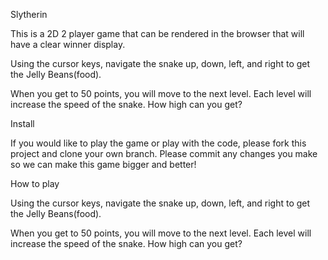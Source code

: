 Slytherin

This is a 2D 2 player game that can be rendered in the browser that will have a clear winner display. 

Using the cursor keys, navigate the snake up, down, left, and right to get the Jelly Beans(food). 

When you get to 50 points, you will move to the next level. Each level will increase the speed of the snake. How high can you get?

Install

If you would like to play the game or play with the code, please fork this project and clone your own branch. Please commit any changes you make so we can make this game bigger and better!

How to play

Using the cursor keys, navigate the snake up, down, left, and right to get the Jelly Beans(food). 

When you get to 50 points, you will move to the next level. Each level will increase the speed of the snake. How high can you get?

